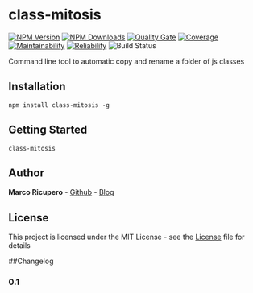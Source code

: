 # class-mitosis

[![NPM Version](http://img.shields.io/npm/v/class-mitosis.svg?style=flat)](https://www.npmjs.org/package/class-mitosis)
[![NPM Downloads](https://img.shields.io/npm/dm/class-mitosis.svg?style=flat)](https://npmcharts.com/compare/class-mitosis?minimal=true)
[![Quality Gate](https://sonarcloud.io/api/project_badges/measure?project=class-mitosis&metric=alert_status)](https://sonarcloud.io/dashboard/index/class-mitosis)
[![Coverage](https://sonarcloud.io/api/project_badges/measure?project=class-mitosis&metric=coverage)](https://sonarcloud.io/dashboard/index/class-mitosis)
[![Maintainability](https://sonarcloud.io/api/project_badges/measure?project=class-mitosis&metric=sqale_rating)](https://sonarcloud.io/dashboard/index/class-mitosis)
[![Reliability](https://sonarcloud.io/api/project_badges/measure?project=class-mitosis&metric=reliability_rating)](https://sonarcloud.io/dashboard/index/class-mitosis)
![Build Status](http://ci.marketto.it/buildStatus/icon?job=class-mitosis)

Command line tool to automatic copy and rename a folder of js classes


## Installation
```{r, engine='bash', global_install}
npm install class-mitosis -g
```


## Getting Started
```{r, engine='bash', run}
class-mitosis
```

## Author
**Marco Ricupero** - [Github](https://github.com/Marketto) - [Blog](http://blog.marketto.it)


## License
This project is licensed under the MIT License - see the [License](/LICENSE) file for details


##Changelog
### 0.1